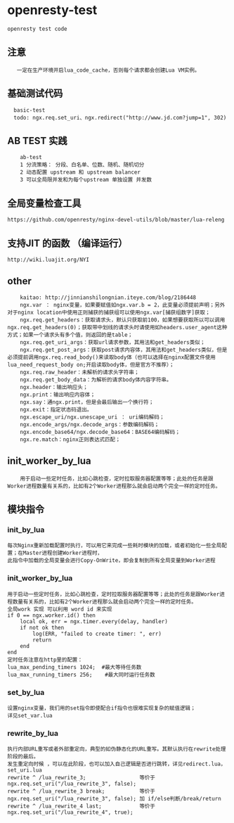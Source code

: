 # openresty-test
    openresty test code

## 注意
       一定在生产环境开启lua_code_cache，否则每个请求都会创建Lua VM实例。
## 基础测试代码
      basic-test
      todo: ngx.req.set_uri、ngx.redirect("http://www.jd.com?jump=1", 302)

 ## AB TEST 实践
        ab-test
        1 分流策略： 分段、白名单、位数、随机、随机切分
        2 动态配置 upstream 和 upstream balancer
        3 可以全局限并发和为每个upstream 单独设置 并发数
## 全局变量检查工具
    https://github.com/openresty/nginx-devel-utils/blob/master/lua-releng


## 支持JIT 的函数 （编译运行）
    http://wiki.luajit.org/NYI

## other
        kaitao: http://jinnianshilongnian.iteye.com/blog/2186448
        ngx.var ： nginx变量，如果要赋值如ngx.var.b = 2，此变量必须提前声明；另外对于nginx location中使用正则捕获的捕获组可以使用ngx.var[捕获组数字]获取；
        ngx.req.get_headers：获取请求头，默认只获取前100，如果想要获取所以可以调用ngx.req.get_headers(0)；获取带中划线的请求头时请使用如headers.user_agent这种方式；如果一个请求头有多个值，则返回的是table；
        ngx.req.get_uri_args：获取url请求参数，其用法和get_headers类似；
        ngx.req.get_post_args：获取post请求内容体，其用法和get_headers类似，但是必须提前调用ngx.req.read_body()来读取body体（也可以选择在nginx配置文件使用lua_need_request_body on;开启读取body体，但是官方不推荐）；
        ngx.req.raw_header：未解析的请求头字符串；
        ngx.req.get_body_data：为解析的请求body体内容字符串。
        ngx.header：输出响应头；
        ngx.print：输出响应内容体；
        ngx.say：通ngx.print，但是会最后输出一个换行符；
        ngx.exit：指定状态码退出。
        ngx.escape_uri/ngx.unescape_uri ： uri编码解码；
        ngx.encode_args/ngx.decode_args：参数编码解码；
        ngx.encode_base64/ngx.decode_base64：BASE64编码解码；
        ngx.re.match：nginx正则表达式匹配；

## init_worker_by_lua

        用于启动一些定时任务，比如心跳检查，定时拉取服务器配置等等；此处的任务是跟Worker进程数量有关系的，比如有2个Worker进程那么就会启动两个完全一样的定时任务。
## 模块指令
### init_by_lua
    每次Nginx重新加载配置时执行，可以用它来完成一些耗时模块的加载，或者初始化一些全局配置；在Master进程创建Worker进程时，
    此指令中加载的全局变量会进行Copy-OnWrite，即会复制到所有全局变量到Worker进程
### init_worker_by_lua
    用于启动一些定时任务，比如心跳检查，定时拉取服务器配置等等；此处的任务是跟Worker进程数量有关系的，比如有2个Worker进程那么就会启动两个完全一样的定时任务。
    全局work 实现 可以利用 word id 来实现
    if 0 == ngx.worker.id() then
        local ok, err = ngx.timer.every(delay, handler)
        if not ok then
            log(ERR, "failed to create timer: ", err)
            return
        end
    end
    定时任务注意在http里的配置：
    lua_max_pending_timers 1024;  #最大等待任务数
    lua_max_running_timers 256;    #最大同时运行任务数
### set_by_lua
    设置nginx变量，我们用的set指令即使配合if指令也很难实现复杂的赋值逻辑；
    详见set_var.lua
###  rewrite_by_lua
    执行内部URL重写或者外部重定向，典型的如伪静态化的URL重写。其默认执行在rewrite处理阶段的最后。
    发生重定向时候 ，可以在此阶段，也可以加入自己逻辑是否进行跳转，详见redirect.lua，set_uri.lua
    rewrite ^ /lua_rewrite_3;                 等价于  ngx.req.set_uri("/lua_rewrite_3", false);
    rewrite ^ /lua_rewrite_3 break;           等价于  ngx.req.set_uri("/lua_rewrite_3", false); 加 if/else判断/break/return
    rewrite ^ /lua_rewrite_4 last;            等价于  ngx.req.set_uri("/lua_rewrite_4", true);